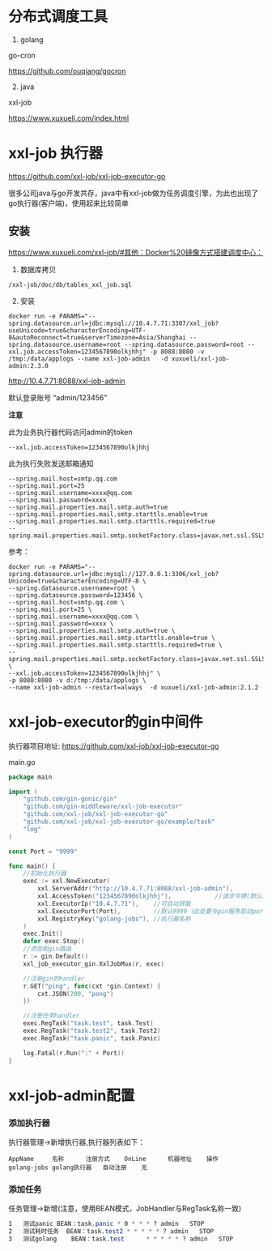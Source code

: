 # 分布式调度工具

1) golang

go-cron

https://github.com/ouqiang/gocron



2) java

xxl-job

https://www.xuxueli.com/index.html

# xxl-job 执行器

https://github.com/xxl-job/xxl-job-executor-go

很多公司java与go开发共存，java中有xxl-job做为任务调度引擎，为此也出现了go执行器(客户端)，使用起来比较简单



## 安装

https://www.xuxueli.com/xxl-job/#其他：Docker%20镜像方式搭建调度中心：



1) 数据库拷贝

`/xxl-job/doc/db/tables_xxl_job.sql`

2) 安装

```shell
docker run -e PARAMS="--spring.datasource.url=jdbc:mysql://10.4.7.71:3307/xxl_job?useUnicode=true&characterEncoding=UTF-8&autoReconnect=true&serverTimezone=Asia/Shanghai --spring.datasource.username=root --spring.datasource.password=root --xxl.job.accessToken=1234567890olkjhhj" -p 8088:8080 -v /tmp:/data/applogs --name xxl-job-admin   -d xuxueli/xxl-job-admin:2.3.0
```

http://10.4.7.71:8088/xxl-job-admin

默认登录账号 “admin/123456”



**注意**

此为业务执行器代码访问admin的token

```
--xxl.job.accessToken=1234567890olkjhhj
```

此为执行失败发送邮箱通知

```
--spring.mail.host=smtp.qq.com
--spring.mail.port=25
--spring.mail.username=xxxx@qq.com
--spring.mail.password=xxxx
--spring.mail.properties.mail.smtp.auth=true
--spring.mail.properties.mail.smtp.starttls.enable=true
--spring.mail.properties.mail.smtp.starttls.required=true
--spring.mail.properties.mail.smtp.socketFactory.class=javax.net.ssl.SSLSocketFactory
```

参考：

```
docker run -e PARAMS="--spring.datasource.url=jdbc:mysql://127.0.0.1:3306/xxl_job?Unicode=true&characterEncoding=UTF-8 \
--spring.datasource.username=root \
--spring.datasource.password=123456 \
--spring.mail.host=smtp.qq.com \
--spring.mail.port=25 \
--spring.mail.username=xxxx@qq.com \
--spring.mail.password=xxxx \
--spring.mail.properties.mail.smtp.auth=true \
--spring.mail.properties.mail.smtp.starttls.enable=true \
--spring.mail.properties.mail.smtp.starttls.required=true \
--spring.mail.properties.mail.smtp.socketFactory.class=javax.net.ssl.SSLSocketFactory \
--xxl.job.accessToken=1234567890olkjhhj" \
-p 8080:8080 -v d:/tmp:/data/applogs \
--name xxl-job-admin --restart=always  -d xuxueli/xxl-job-admin:2.1.2
```





# xxl-job-executor的gin中间件

执行器项目地址:  https://github.com/xxl-job/xxl-job-executor-go

main.go

```go
package main

import (
	"github.com/gin-gonic/gin"
	"github.com/gin-middleware/xxl-job-executor"
	"github.com/xxl-job/xxl-job-executor-go"
	"github.com/xxl-job/xxl-job-executor-go/example/task"
	"log"
)

const Port = "9999"

func main() {
	//初始化执行器
	exec := xxl.NewExecutor(
		xxl.ServerAddr("http://10.4.7.71:8088/xxl-job-admin"),
		xxl.AccessToken("1234567890olkjhhj"),            //请求令牌(默认为空)
		xxl.ExecutorIp("10.4.7.71"),    //可自动获取
		xxl.ExecutorPort(Port),         //默认9999（此处要与gin服务启动port必需一至）
		xxl.RegistryKey("golang-jobs"), //执行器名称
	)
	exec.Init()
	defer exec.Stop()
	//添加到gin路由
	r := gin.Default()
	xxl_job_executor_gin.XxlJobMux(r, exec)

	//注册gin的handler
	r.GET("ping", func(cxt *gin.Context) {
		cxt.JSON(200, "pong")
	})

	//注册任务handler
	exec.RegTask("task.test", task.Test)
	exec.RegTask("task.test2", task.Test2)
	exec.RegTask("task.panic", task.Panic)

	log.Fatal(r.Run(":" + Port))
}

```

# xxl-job-admin配置

### 添加执行器

执行器管理->新增执行器,执行器列表如下：



```undefined
AppName     名称      注册方式    OnLine      机器地址    操作
golang-jobs golang执行器   自动注册    无
```

### 添加任务

任务管理->新增(注意，使用BEAN模式，JobHandler与RegTask名称一致)



```css
1   测试panic BEAN：task.panic * 0 * * * ? admin   STOP    
2   测试耗时任务  BEAN：task.test2 * * * * * ? admin   STOP    
3   测试golang    BEAN：task.test      * * * * * ? admin   STOP
```
